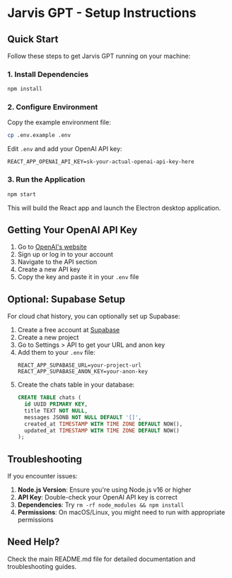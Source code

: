 # Jarvis GPT - Setup Instructions

## Quick Start

Follow these steps to get Jarvis GPT running on your machine:

### 1. Install Dependencies

```bash
npm install
```

### 2. Configure Environment

Copy the example environment file:
```bash
cp .env.example .env
```

Edit `.env` and add your OpenAI API key:
```env
REACT_APP_OPENAI_API_KEY=sk-your-actual-openai-api-key-here
```

### 3. Run the Application

```bash
npm start
```

This will build the React app and launch the Electron desktop application.

## Getting Your OpenAI API Key

1. Go to [OpenAI's website](https://platform.openai.com/)
2. Sign up or log in to your account
3. Navigate to the API section
4. Create a new API key
5. Copy the key and paste it in your `.env` file

## Optional: Supabase Setup

For cloud chat history, you can optionally set up Supabase:

1. Create a free account at [Supabase](https://supabase.com/)
2. Create a new project
3. Go to Settings > API to get your URL and anon key
4. Add them to your `.env` file:
   ```env
   REACT_APP_SUPABASE_URL=your-project-url
   REACT_APP_SUPABASE_ANON_KEY=your-anon-key
   ```
5. Create the chats table in your database:
   ```sql
   CREATE TABLE chats (
     id UUID PRIMARY KEY,
     title TEXT NOT NULL,
     messages JSONB NOT NULL DEFAULT '[]',
     created_at TIMESTAMP WITH TIME ZONE DEFAULT NOW(),
     updated_at TIMESTAMP WITH TIME ZONE DEFAULT NOW()
   );
   ```

## Troubleshooting

If you encounter issues:

1. **Node.js Version**: Ensure you're using Node.js v16 or higher
2. **API Key**: Double-check your OpenAI API key is correct
3. **Dependencies**: Try `rm -rf node_modules && npm install`
4. **Permissions**: On macOS/Linux, you might need to run with appropriate permissions

## Need Help?

Check the main README.md file for detailed documentation and troubleshooting guides.
